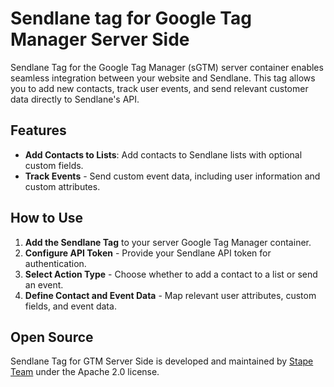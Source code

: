 # Sendlane tag for Google Tag Manager Server Side

Sendlane Tag for the Google Tag Manager (sGTM) server container enables seamless integration between your website and Sendlane. This tag allows you to add new contacts, track user events, and send relevant customer data directly to Sendlane's API.  

## Features  
- **Add Contacts to Lists**: Add contacts to Sendlane lists with optional custom fields.
- **Track Events** - Send custom event data, including user information and custom attributes.
  
## How to Use  

1. **Add the Sendlane Tag** to your server Google Tag Manager container.  
2. **Configure API Token** - Provide your Sendlane API token for authentication.  
3. **Select Action Type** - Choose whether to add a contact to a list or send an event.  
4. **Define Contact and Event Data** - Map relevant user attributes, custom fields, and event data.  

## Open Source

Sendlane Tag for GTM Server Side is developed and maintained by [Stape Team](https://stape.io/) under the Apache 2.0 license.
